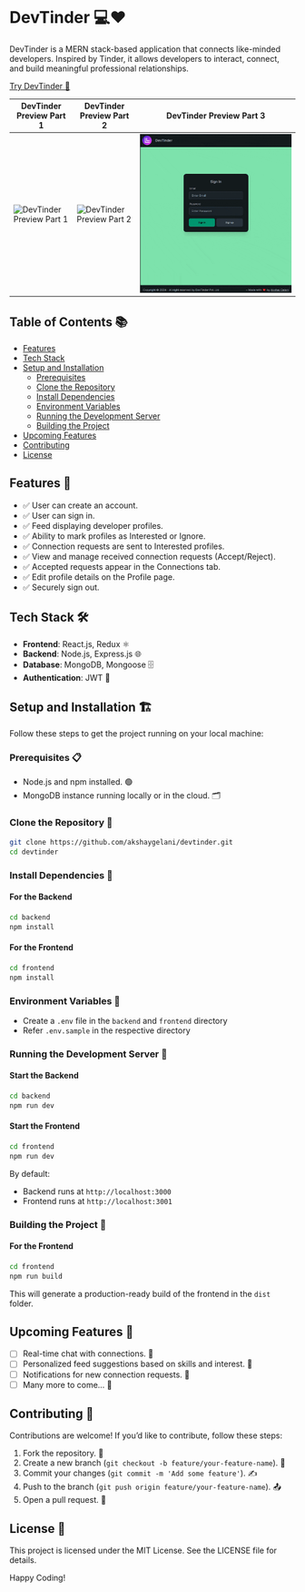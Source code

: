 # DevTinder 💻❤️

DevTinder is a MERN stack-based application that connects like-minded developers. Inspired by Tinder, it allows developers to interact, connect, and build meaningful professional relationships.

[Try DevTinder 🚀](https://devtinder.akshaygelani.me)

| DevTinder Preview Part 1                                                                    | DevTinder Preview Part 2                                                                    | DevTinder Preview Part 3                                                                    |
| ------------------------------------------------------------------------------------------- | ------------------------------------------------------------------------------------------- | ------------------------------------------------------------------------------------------- |
| ![DevTinder Preview Part 1](https://github.com/akshaygelani/devtinder/blob/main/demo/1.gif) | ![DevTinder Preview Part 2](https://github.com/akshaygelani/devtinder/blob/main/demo/2.gif) | ![DevTinder Preview Part 3](https://github.com/akshaygelani/devtinder/blob/main/demo/3.gif) |

## Table of Contents 📚

- [Features](#features-🎯)
- [Tech Stack](#tech-stack-🛠️)
- [Setup and Installation](#setup-and-installation-🏗️)
  - [Prerequisites](#prerequisites-📋)
  - [Clone the Repository](#clone-the-repository-📂)
  - [Install Dependencies](#install-dependencies-🔧)
  - [Environment Variables](#environment-variables-🔑)
  - [Running the Development Server](#running-the-development-server-🚀)
  - [Building the Project](#building-the-project-🚀)
- [Upcoming Features](#upcoming-features-🌟)
- [Contributing](#contributing-🤝)
- [License](#license-📜)

## Features 🎯

- ✅ User can create an account.
- ✅ User can sign in.
- ✅ Feed displaying developer profiles.
- ✅ Ability to mark profiles as Interested or Ignore.
- ✅ Connection requests are sent to Interested profiles.
- ✅ View and manage received connection requests (Accept/Reject).
- ✅ Accepted requests appear in the Connections tab.
- ✅ Edit profile details on the Profile page.
- ✅ Securely sign out.

## Tech Stack 🛠️

- **Frontend**: React.js, Redux ⚛️
- **Backend**: Node.js, Express.js 🌐
- **Database**: MongoDB, Mongoose 🗄️
- **Authentication**: JWT 🔐

## Setup and Installation 🏗️

Follow these steps to get the project running on your local machine:

### Prerequisites 📋

- Node.js and npm installed. 🟢
- MongoDB instance running locally or in the cloud. 🗂️

### Clone the Repository 📂

```bash
git clone https://github.com/akshaygelani/devtinder.git
cd devtinder
```

### Install Dependencies 🔧

#### For the Backend

```bash
cd backend
npm install
```

#### For the Frontend

```bash
cd frontend
npm install
```

### Environment Variables 🔑

- Create a `.env` file in the `backend` and `frontend` directory
- Refer `.env.sample` in the respective directory

### Running the Development Server 🚀

#### Start the Backend

```bash
cd backend
npm run dev
```

#### Start the Frontend

```bash
cd frontend
npm run dev
```

By default:

- Backend runs at `http://localhost:3000`
- Frontend runs at `http://localhost:3001`

### Building the Project 🚀

#### For the Frontend

```bash
cd frontend
npm run build
```

This will generate a production-ready build of the frontend in the `dist` folder.

## Upcoming Features 🌟

- [ ] Real-time chat with connections. 💬
- [ ] Personalized feed suggestions based on skills and interest. 🤖
- [ ] Notifications for new connection requests. 🔔
- [ ] Many more to come... 🚀

## Contributing 🤝

Contributions are welcome! If you’d like to contribute, follow these steps:

1. Fork the repository. 🍴
2. Create a new branch (`git checkout -b feature/your-feature-name`). 🌱
3. Commit your changes (`git commit -m 'Add some feature'`). ✍️
4. Push to the branch (`git push origin feature/your-feature-name`). 📤
5. Open a pull request. 🔁

## License 📜

This project is licensed under the MIT License. See the LICENSE file for details.

Happy Coding!
